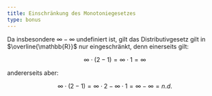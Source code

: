```yaml
---
title: Einschränkung des Monotoniegesetzes
type: bonus
---
```


Da insbesondere $\infty - \infty$ undefiniert ist, gilt das Distributivgesetz gilt in $\overline{\mathbb{R}}$ nur eingeschränkt, denn einerseits gilt:

$$
	\infty \cdot (2 - 1) = \infty \cdot 1 = \infty
$$

andererseits aber:

$$
	\infty \cdot (2 - 1) = \infty \cdot 2 - \infty \cdot 1 = \infty - \infty = n. d.
$$